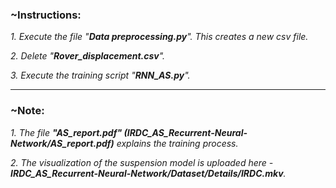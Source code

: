 


### ~Instructions:

_1. Execute the file "**Data preprocessing.py**". This creates a new csv file._  
  
_2. Delete "**Rover_displacement.csv**"._  
  
_3. Execute the training script "**RNN_AS.py**"._

-------------------------------------------------------------------------------------------------------------------------------------------------------
### ~Note:  
_1. The file **"AS_report.pdf" (IRDC_AS_Recurrent-Neural-Network/AS_report.pdf)** explains the training process._  

_2. The visualization of the suspension model is uploaded here - **IRDC_AS_Recurrent-Neural-Network/Dataset/Details/IRDC.mkv**._


